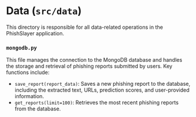 # Data (`src/data`)

This directory is responsible for all data-related operations in the PhishSlayer application.

### `mongodb.py`

This file manages the connection to the MongoDB database and handles the storage and retrieval of phishing reports submitted by users. Key functions include:

* `save_report(report_data)`: Saves a new phishing report to the database, including the extracted text, URLs, prediction scores, and user-provided information.
* `get_reports(limit=100)`: Retrieves the most recent phishing reports from the database.
